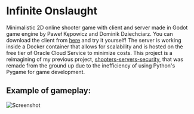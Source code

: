 # Infinite Onslaught
Minimalistic 2D online shooter game with client and server made in Godot game engine by Paweł Kępowicz and Dominik Dziechciarz. 
You can download the client from [here](https://alavon.itch.io/infinite-onslaught) and try it yourself! The server is working inside a Docker container that allows for scalability and is hosted on the free tier of Oracle Cloud Service to minimize costs. 
This project is a reimagining of my previous project, [shooters-servers-security](https://github.com/Pkepowicz/shooter-servers-and-security), that was remade from the ground up due to the inefficiency of using Python's Pygame for game development.

## Example of gameplay:
![Screenshot](https://snipboard.io/AzYICl.jpg)
